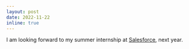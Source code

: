 ```yaml
---
layout: post
date: 2022-11-22
inline: true
---
```

I am looking forward to my summer internship at [Salesforce](https://www.salesforce.org), next year.